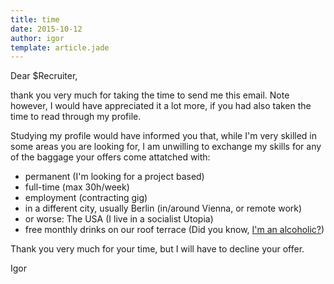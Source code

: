 ```yaml
---
title: time
date: 2015-10-12
author: igor
template: article.jade
---
```

Dear $Recruiter,

thank you very much for taking the time to send me this email.
Note however, I would have appreciated it a lot more, if you
had also taken the time to read through my profile.

<span class="more"/>

Studying my profile would have informed you that, while I'm very
skilled in some areas you are looking for, I am unwilling to exchange
my skills for any of the baggage your offers come attatched with:

* permanent (I'm looking for a project based)
* full-time (max 30h/week)
* employment (contracting gig)
* in a different city, usually Berlin (in/around Vienna, or remote work)
* or worse: The USA (I live in a socialist Utopia)
* free monthly drinks on our roof terrace (Did you know, [I'm an alcoholic?](/articles/opensource-burnout/))

Thank you very much for your time, but I will have to decline your offer.

Igor
